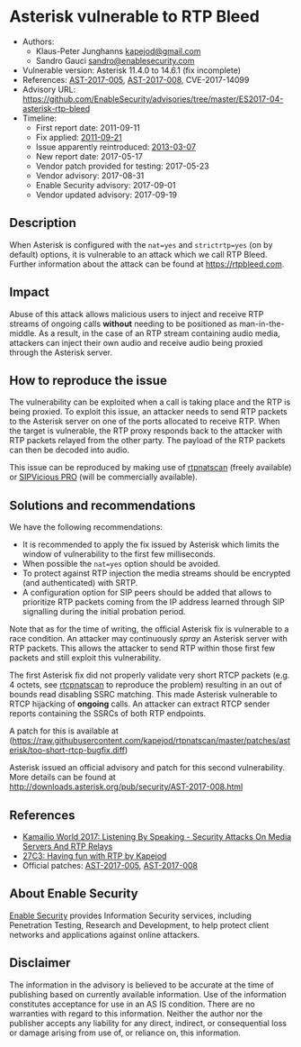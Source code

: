 # Asterisk vulnerable to RTP Bleed

- Authors: 
	- Klaus-Peter Junghanns <kapejod@gmail.com>
	- Sandro Gauci <sandro@enablesecurity.com>
- Vulnerable version: Asterisk 11.4.0 to 14.6.1 (fix incomplete)
- References: [AST-2017-005](http://downloads.asterisk.org/pub/security/AST-2017-005.html), [AST-2017-008](http://downloads.asterisk.org/pub/security/AST-2017-008.html), CVE-2017-14099
- Advisory URL: <https://github.com/EnableSecurity/advisories/tree/master/ES2017-04-asterisk-rtp-bleed>
- Timeline:
	- First report date: 2011-09-11
	- Fix applied: [2011-09-21](https://issues.asterisk.org/jira/browse/ASTERISK-18587)
	- Issue apparently reintroduced: [2013-03-07](https://github.com/asterisk/asterisk/commit/80b8c2349c427a94a428670f1183bdc693936813)
    - New report date: 2017-05-17
    - Vendor patch provided for testing: 2017-05-23
    - Vendor advisory: 2017-08-31
    - Enable Security advisory: 2017-09-01
    - Vendor updated advisory: 2017-09-19

## Description

When Asterisk is configured with the `nat=yes` and `strictrtp=yes` (on by default) options, it is vulnerable to an attack which we call RTP Bleed. Further information about the attack can be found at <https://rtpbleed.com>.

## Impact

Abuse of this attack allows malicious users to inject and receive RTP streams of ongoing calls **without** needing to be positioned as man-in-the-middle. As a result, in the case of an RTP stream containing audio media, attackers can inject their own audio and receive audio being proxied through the Asterisk server.

## How to reproduce the issue

The vulnerability can be exploited when a call is taking place and the RTP is being proxied. To exploit this issue, an attacker needs to send RTP packets to the Asterisk server on one of the ports allocated to receive RTP. When the target is vulnerable, the RTP proxy responds back to the attacker with RTP packets relayed from the other party. The payload of the RTP packets can then be decoded into audio.

This issue can be reproduced by making use of [rtpnatscan](https://github.com/kapejod/rtpnatscan) (freely available) or [SIPVicious PRO](https://sipvicious.pro) (will be commercially available).


## Solutions and recommendations

We have the following recommendations:

- It is recommended to apply the fix issued by Asterisk which limits the window of vulnerability to the first few milliseconds. 
- When possible the `nat=yes` option should be avoided.
- To protect against RTP injection the media streams should be encrypted (and authenticated) with SRTP.
- A configuration option for SIP peers should be added that allows to prioritize RTP packets coming from the IP address learned through SIP signalling during the initial probation period.

Note that as for the time of writing, the official Asterisk fix is vulnerable to a race condition. An attacker may continuously _spray_ an Asterisk server with RTP packets. This allows the attacker to send RTP within those first few packets and still exploit this vulnerability.

The first Asterisk fix did not properly validate very short RTCP packets (e.g. 4 octets, see [rtcpnatscan](https://github.com/kapejod/rtpnatscan) to reproduce the problem) resulting in an out of bounds read disabling SSRC matching.
This made Asterisk vulnerable to RTCP hijacking of **ongoing** calls. An attacker can extract RTCP sender reports containing the SSRCs of both RTP endpoints.

A patch for this is available at (https://raw.githubusercontent.com/kapejod/rtpnatscan/master/patches/asterisk/too-short-rtcp-bugfix.diff)

Asterisk issued an official advisory and patch for this second vulnerability. More details can be found at <http://downloads.asterisk.org/pub/security/AST-2017-008.html>

## References

- [Kamailio World 2017: Listening By Speaking - Security Attacks On Media Servers And RTP Relays](https://www.youtube.com/watch?v=cAia1owHy68)
- [27C3: Having fun with RTP by Kapejod](https://www.youtube.com/watch?v=cp7VDRC-RcY)
- Official patches: [AST-2017-005](http://downloads.asterisk.org/pub/security/AST-2017-005.html), [AST-2017-008](http://downloads.asterisk.org/pub/security/AST-2017-008.html)


## About Enable Security

[Enable Security](https://www.enablesecurity.com) provides Information Security services, including Penetration Testing, Research and Development, to help protect client networks and applications against online attackers.

## Disclaimer

The information in the advisory is believed to be accurate at the time of publishing based on currently available information. Use of the information constitutes acceptance for use in an AS IS condition. There are no warranties with regard to this information. Neither the author nor the publisher accepts any liability for any direct, indirect, or consequential loss or damage arising from use of, or reliance on, this information.

